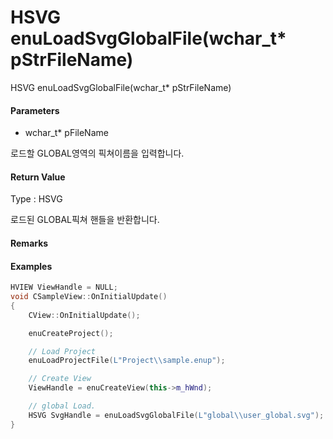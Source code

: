 # HSVG enuLoadSvgGlobalFile\(wchar\_t\* pStrFileName\)

HSVG enuLoadSvgGlobalFile\(wchar\_t\* pStrFileName\)

#### Parameters

* wchar\_t\* pFileName

로드할 GLOBAL영역의 픽쳐이름을 입력합니다.

#### Return Value

Type : HSVG

로드된 GLOBAL픽쳐 핸들을 반환합니다.

#### Remarks

#### Examples

```cpp
HVIEW ViewHandle = NULL; 
void CSampleView::OnInitialUpdate() 
{ 
    CView::OnInitialUpdate(); 

    enuCreateProject(); 

    // Load Project
    enuLoadProjectFile(L"Project\\sample.enup"); 

    // Create View
    ViewHandle = enuCreateView(this->m_hWnd); 

    // global Load. 
    HSVG SvgHandle = enuLoadSvgGlobalFile(L"global\\user_global.svg");
}
```



